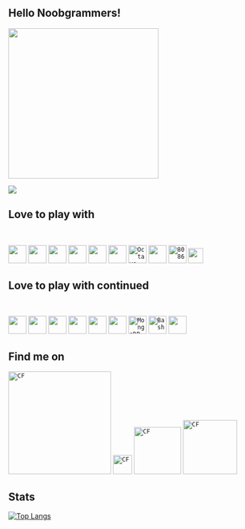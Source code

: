 ## Hello Noobgrammers! 

<code><img align="middle" width="300" src="https://github.com/fahad69/fahad69/blob/master/Images/hello.gif"></code>
<br/>

<img align="center" src="https://github.com/fahad69/fahad69/blob/master/Images/123.gif">

## Love to play with
<br />

<code><img height="36" src="https://raw.githubusercontent.com/isocpp/logos/master/cpp_logo.png"></code>
<code><img height="36" src="https://techbum.io/content/images/2020/05/java-logo-png-png-collections-at-sccprecat-java-logo-transparent-768_472.png"></code>
<code><img height="36" src="https://upload.wikimedia.org/wikipedia/commons/thumb/c/c3/Python-logo-notext.svg/600px-Python-logo-notext.svg.png"></code>
<code><img height="36" src="https://cdn4.iconfinder.com/data/icons/logos-and-brands/512/187_Js_logo_logos-512.png"></code>
<code><img height="36" src="https://nodejs.org/static/images/logo-hexagon-card.png"></code>
<code><img height="36" src="https://upload.wikimedia.org/wikipedia/commons/thumb/a/a7/React-icon.svg/1200px-React-icon.svg.png"></code>
<code><img height="36" title="Octave" src="https://upload.wikimedia.org/wikipedia/commons/thumb/6/6a/Gnu-octave-logo.svg/1024px-Gnu-octave-logo.svg.png"></code>
<code><img height="36" src="https://lh3.googleusercontent.com/orH9MATBX0Crk67nFiJjeeSXIalqdWM2RnnBnYd9d_8sDA_u5GN3uQtIAhxRwUpWDQ4"></code>
<code><img height="36" title="8086" src="https://cdn.worldvectorlogo.com/logos/mongodb.svg"></code>
<code><img height="30" src="https://git-scm.com/images/logos/downloads/Git-Logo-2Color.png"></code>


## Love to play with continued

<br />

<code><img height="36" src="https://upload.wikimedia.org/wikipedia/commons/thumb/9/9a/Visual_Studio_Code_1.35_icon.svg/1200px-Visual_Studio_Code_1.35_icon.svg.png"></code>
<code><img height="36" src="https://2.bp.blogspot.com/-tzm1twY_ENM/XlCRuI0ZkRI/AAAAAAAAOso/BmNOUANXWxwc5vwslNw3WpjrDlgs9PuwQCLcBGAsYHQ/s1600/pasted%2Bimage%2B0.png"></code>
<code><img height="36" src="https://cdn.worldvectorlogo.com/logos/clion-1.svg"></code>
<code><img height="36" src="https://resources.jetbrains.com/storage/products/intellij-idea/img/meta/intellij-idea_logo_300x300.png"></code>
<code><img height="36" src="https://resources.jetbrains.com/storage/products/pycharm/img/meta/pycharm_logo_300x300.png"></code>
<code><img height="36" src="https://upload.wikimedia.org/wikipedia/commons/4/4b/Codeblocks_logo.png"></code>
<code><img height="36" title="MongoDB Compass" src="https://img.stackshare.io/service/8696/J3fzYcnz_400x400.png"></code>
<code><img height="36" title="Bash" src="https://nrg.wustl.edu/wp-content/uploads/icon-terminal.png"></code>
<code><img height="36" src="https://cdn.worldvectorlogo.com/logos/sublime-text.svg"></code>



## Find me on

<code><a href="https://codeforces.com/profile/1605069"><img alt="CF" width="205px"  title="Codeforces" src="https://web.uvic.ca/~amashreg/img/codeforces.png"></a></code>
<code><a href="https://www.hackerrank.com/fahad69?hr_r=1"><img alt="CF" width="38px" title="HackerRank" src="https://res-1.cloudinary.com/crunchbase-production/image/upload/c_lpad,h_170,w_170,f_auto,b_white,q_auto:eco/lqlkg85sw4sgmp2xvznh"></a></code>
<code><a href="https://toph.co/u/fahad_69"><img alt="CF" width="94px" title="Toph" src="https://static.toph.co/assets/images/logo_120h.png?_=2a93d9440f2aa648a562ff784292da629068e415"></a></code>
<code><a href="https://www.codechef.com/users/fahad69"><img alt="CF" width="108px" title="CodeChef" src="https://www.codechef.com/sites/all/themes/abessive/cc-logo.png"></a></code>

## Stats
[![Top Langs](https://github-readme-stats.vercel.app/api/top-langs/?username=abdurrahmanfahad&hide=html,css&theme=algolia)](https://github.com/abdurrahmanfahad/github-readme-stats)

<br />
<br />

[website]: #
